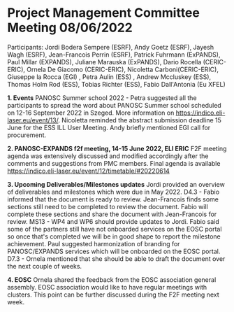 Project Management Committee Meeting 08/06/2022
===============================================

Participants: Jordi Bodera Sempere (ESRF), Andy Goetz (ESRF), Jayesh Wagh (ESRF),  Jean-Francois Perrin (ESRF), Patrick Fuhrmann (ExPANDS), Paul Millar (EXPANDS), Juliane Marauska (ExPANDS),  Dario Rocella (CERIC-ERIC), Ornela De Giacomo (CERIC-ERIC), Nicoletta Carboni(CERIC-ERIC), Giuseppe la Rocca (EGI) , Petra Aulin (ESS) , Andrew Mccluskey (ESS), Thomas Holm Rod (ESS), Tobias Richter (ESS),  Fabio Dall'Antonia (Eu XFEL)

**1. Events**
PANOSC Summer school 2022 - Petra suggested all the participants to spread the word about PANOSC Summer school scheduled on 12-16 September 2022 in Szeged. More information on https://indico.eli-laser.eu/event/13/.
Nicoletta reminded the abstract submission deadline 15 June for the ESS ILL User Meeting.
Andy briefly mentioned EGI call for procurement. 

**2. PANOSC-EXPANDS f2f meeting, 14-15 June 2022, ELI ERIC**
F2F meeting agenda was extensively discussed and modified accordingly after the comments and suggestions from PMC members. Final agenda is available https://indico.eli-laser.eu/event/12/timetable/#20220614

**3. Upcoming Deliverables/Milestones updates**
Jordi provided an overview of deliverables and milestones which were due in May 2022. 
D4.3 - Fabio informed that the document is ready to review. Jean-Francois finds some sections still need to be completed to review the document. Fabio will complete these sections and share the document with Jean-Francois for review.
MS13 - WP4 and WP6 should provide updates to Jordi. Fabio said some of the partners still have not onboarded services on the EOSC portal so once that's completed we will be in good shape to report the milestone achievement.
Paul suggested harmonization of branding for PANOSC/EXPANDS services which will be onboarded on the EOSC portal.
D7.3 - Ornela mentioned that she should be able to draft the document over the next couple of weeks. 

**4. EOSC**
Ornela shared the feedback from the EOSC association general assembly. EOSC association would like to have regular meetings with clusters. This point can be further discussed during the F2F meeting next week. 
